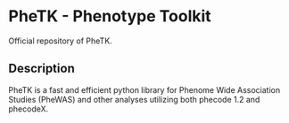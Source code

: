 # PheTK - Phenotype Toolkit
Official repository of PheTK.

## Description
PheTK is a fast and efficient python library for Phenome Wide Association Studies (PheWAS) and other analyses utilizing both phecode 1.2 and phecodeX.
